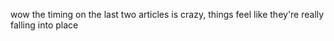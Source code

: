wow the timing on the last two articles is crazy, things feel like they're really falling into place